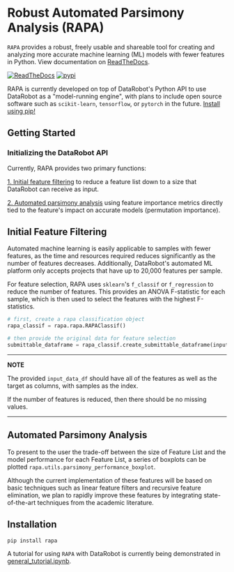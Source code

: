 # Robust Automated Parsimony Analysis (RAPA)

`RAPA` provides a robust, freely usable and shareable tool for creating and analyzing more accurate machine learning (ML) models with fewer features in Python. View documentation on [ReadTheDocs](https://life-epigenetics-rapa.readthedocs-hosted.com/en/latest/).

[![ReadTheDocs](https://readthedocs.com/projects/life-epigenetics-rapa/badge/?version=latest)](https://life-epigenetics-rapa.readthedocs-hosted.com/en/latest/) [![pypi](https://img.shields.io/pypi/v/rapa.svg)](https://pypi.org/project/rapa/#data)

RAPA is currently developed on top of DataRobot's Python API to use DataRobot as a "model-running engine", with plans to include open source software such as `scikit-learn`, `tensorflow`, or `pytorch` in the future. [Install using pip!](#installation)

## Getting Started

### Initializing the DataRobot API


Currently, RAPA provides two primary functions:

  [1. Initial feature filtering](#initial_feature_filtering) to reduce a feature list down to a size that DataRobot can receive as input.

  [2. Automated parsimony analysis](#automated_parsimony_analysis) using feature importance metrics directly tied to the feature's impact on accurate models (permutation importance). 

<a name='initial_feature_filtering'></a>
## Initial Feature Filtering
Automated machine learning is easily applicable to samples with fewer features, as the time and resources required reduces significantly as the number of features decreases. Additionally, DataRobot's automated ML platform only accepts projects that have up to 20,000 features per sample. 

For feature selection, RAPA uses `sklearn`'s ```f_classif``` or ```f_regression``` to reduce the number of features. This provides an ANOVA F-statistic for each sample, which is then used to select the features with the highest F-statistics.

```python
# first, create a rapa classification object
rapa_classif = rapa.rapa.RAPAClassif()

# then provide the original data for feature selection
submittable_dataframe = rapa_classif.create_submittable_dataframe(input_data_df=input_data, target_name='target', n_features=2000)
```

---
**NOTE**

The provided ```input_data_df``` should have all of the features as well as the target as columns, with samples as the index.

If the number of features is reduced, then there should be no missing values.

---

<a name='automated_parsimony_analysis'></a>
## Automated Parsimony Analysis

To present to the user the trade-off between the size of Feature List and the model performance for each Feature List, a series of boxplots can be plotted `rapa.utils.parsimony_performance_boxplot`.

Although the current implementation of these features will be based on basic techniques such as linear feature filters and recursive feature elimination, we plan to rapidly improve these features by integrating state-of-the-art techniques from the academic literature.



<a name='installation'></a>
## Installation
```pip install rapa```


A tutorial for using `RAPA` with DataRobot is currently being demonstrated in [general_tutorial.ipynb](https://github.com/FoxoTech/rapa/blob/main/tutorials/general_tutorial.ipynb). 
